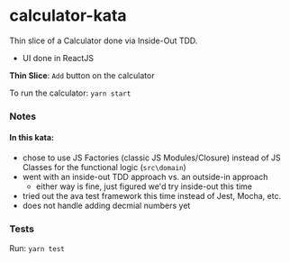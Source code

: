 # calculator-kata
 Thin slice of a Calculator done via Inside-Out TDD.
 - UI done in ReactJS
 
 **Thin Slice**: `Add` button on the calculator
 
 To run the calculator: `yarn start`
 
 ### Notes
 #### In this kata:
 - chose to use JS Factories (classic JS Modules/Closure) instead of JS Classes for the functional logic (`src\domain`)
 - went with an inside-out TDD approach vs. an outside-in approach
    - either way is fine, just figured we'd try inside-out this time
- tried out the ava test framework this time instead of Jest, Mocha, etc.
- does not handle adding decmial numbers yet

### Tests
Run: `yarn test`
